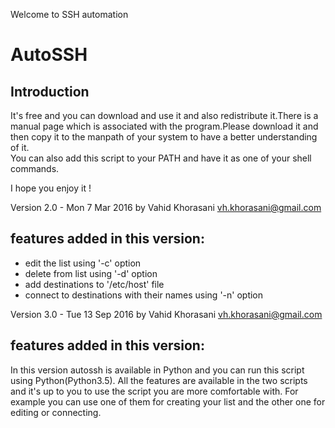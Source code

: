 Welcome to SSH automation

AutoSSH
=========

Introduction 
------------- 
It's free and you can download and use it and also redistribute it.There is a manual page which is associated with the program.Please download it and then copy it to the manpath of your system to have a better understanding of it.   
You can also add this script to your PATH and have it as one of your shell commands.

I hope you enjoy it !

Version 2.0 - Mon 7 Mar 2016
by Vahid Khorasani <vh.khorasani@gmail.com>

features added in this version:
------------------------------
- edit the list using '-c' option
- delete from list using '-d' option
- add destinations to '/etc/host' file
- connect to destinations with their names using '-n' option


Version 3.0 - Tue 13 Sep 2016
by Vahid Khorasani <vh.khorasani@gmail.com>

features added in this version:
------------------------------
In this version autossh is available in Python and you can run this script using Python(Python3.5).
All the features are available in the two scripts and it's up to you to use the script you are more comfortable with.
For example you can use one of them for creating your list and the other one for editing or connecting.
